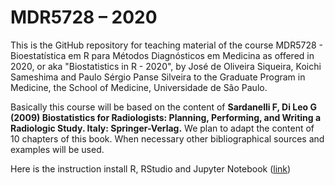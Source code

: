 # MDR5728 – 2020

This is the GitHub repository for teaching material of the course  MDR5728 - Bioestatística em R para Métodos Diagnósticos em Medicina as offered in 2020, or aka "Biostatistics in R - 2020", by José de Oliveira Siqueira, Koichi Sameshima and Paulo Sérgio Panse Silveira to the Graduate Program in Medicine, the School of Medicine, Universidade de São Paulo.

Basically this course will be based on the content of **Sardanelli F, Di Leo G (2009) Biostatistics for Radiologists: Planning, Performing, and Writing a Radiologic Study. Italy: Springer-Verlag.** We plan to adapt the content of 10 chapters of this book. When necessary other bibliographical sources and examples will be used. 

Here is the instruction install R, RStudio and Jupyter Notebook ([link](How_to_install_programs.md))

